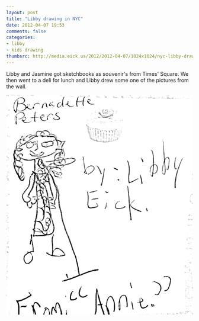 ```yaml
---
layout: post
title: "Libby drawing in NYC"
date: 2012-04-07 19:53
comments: false
categories: 
- libby
- kids drawing
thumbsrc: http://media.eick.us/2012/2012-04-07/1024x1024/nyc-libby-drawing.jpg
---
```

Libby and Jasmine got sketchbooks as souvenir's from Times' Square.  We then went to a deli for lunch and Libby drew some one of the pictures from the wall.
 



![Libby drawing in NYC](/assets/images/2012/2012-04-07/nyc-libby-drawing.jpg)


